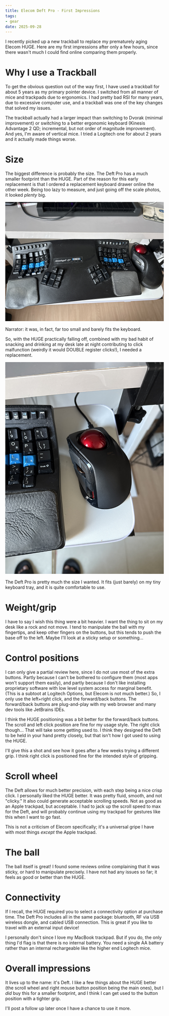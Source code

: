 ```yaml
---
title: Elecom Deft Pro - First Impressions
tags:
- gear
date: 2025-09-28
---
```


I recently picked up a new trackball to replace my prematurely aging Elecom HUGE.
Here are my first impressions after only a few hours, since there wasn't much I could find online comparing them properly.

# Why I use a Trackball

To get the obvious question out of the way first,
I have used a trackball for about 5 years as my primary pointer device.
I switched from all manner of mice and trackpads due to ergonomics.
I had pretty bad RSI for many years, due to excessive computer use,
and a trackball was one of the key changes that solved my issues.

The trackball actually had a larger impact than switching to Dvorak (minimal improvement)
or switching to a better ergonomic keyboard (Kinesis Advantage 2 QD; incremental, but not order of magnitude improvement).
And yes, I'm aware of vertical mice.
I tried a Logitech one for about 2 years and it actually made things worse.

# Size

The biggest difference is probably the size.
The Deft Pro has a much smaller footprint than the HUGE.
Part of the reason for this early replacement is that I ordered a replacement keyboard drawer online the other week.
Being too lazy to measure, and just going off the scale photos, it looked *plenty* big.

![An Elecom HUGE trackball, with the side hanging off the edge of a white keyboard tray](media/huge-on-the-tray.jpeg)

Narrator: it was, in fact, far too small and barely fits the keyboard.

So, with the HUGE practically falling off,
combined with my bad habit of snacking and drinking at my desk late at night contributing to click malfunction
(weirdly it would DOUBLE register clicks!), I needed a replacement.

![An Elecom Deft Pro trackball, which barely fits on the keyboard tray](media/deft-on-the-tray.jpeg)

The Deft Pro is pretty much the size I wanted.
It fits (just barely) on my tiny keyboard tray,
and it is quite comfortable to use.

# Weight/grip

I have to say I wish this thing were a bit heavier.
I want the thing to sit on my desk like a rock and not move.
I tend to manipulate the ball with my fingertips,
and keep other fingers on the buttons, but this tends to push the base off to the left.
Maybe I'll look at a sticky setup or something...

# Control positions

I can only give a partial review here, since I do not use most of the extra buttons.
Partly because I can't be bothered to configure them (most apps won't support them easily),
and partly because I don't like installing proprietary software with low level system access for marginal benefit.
(This is a subtoot at Logitech Options, but Elecom is not much better.)
So, I only use the left+right click, and the forward/back buttons.
The forward/back buttons are plug-and-play
with my web browser and many dev tools like JetBrains IDEs.

I think the HUGE positioning was a bit better for the forward/back buttons.
The scroll and left click position are fine for my usage style.
The right click though... That will take some getting used to.
I think they designed the Deft to be held in your hand pretty closely,
but that isn't how I got used to using the HUGE.

I'll give this a shot and see how it goes after a few weeks trying a different grip.
I think right click is positioned fine for the intended style of gripping.

# Scroll wheel

The Deft allows for much better precision, with each step being a nice crisp click.
I personally liked the HUGE better.
It was pretty fluid, smooth, and not "clicky."
It also could generate acceptable scrolling speeds.
Not as good as an Apple trackpad, but acceptable.
I had to jack up the scroll speed to max for the Deft,
and will probably continue using my trackpad for gestures like this when I want to go fast.

This is not a criticism of Elecom specifically; it's a universal gripe I have with most things
_except_ the Apple trackpad.

# The ball

The ball itself is great!
I found some reviews online complaining that it was sticky,
or hard to manipulate precisely.
I have not had any issues so far; it feels as good or better than the HUGE.

# Connectivity

If I recall, the HUGE required you to select a connectivity option at purchase time.
The Deft Pro includes all in the same package: bluetooth, RF via USB wireless dongle, and cabled USB connection.
This is great if you like to travel with an external input device!

I personally don't since I love my MacBook trackpad.
But if you do, the only thing I'd flag is that there is no internal battery.
You need a single AA battery rather than an internal rechargeable like the higher end Logitech mice.

# Overall impressions

It lives up to the name: it's Deft.
I like a few things about the HUGE better (the scroll wheel and right mouse button position being the main ones),
but I _did_ buy this for a smaller footprint,
and I think I can get used to the button position with a tighter grip.

I'll post a follow up later once I have a chance to use it more.
